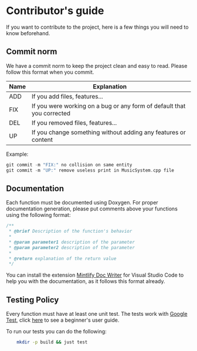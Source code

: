 # Contributor's guide

If you want to contribute to the project, here is a few things you will need to know beforehand.

## Commit norm

We have a commit norm to keep the project clean and easy to read. Please follow this format when you commit.

| Name | Explanation                                                            |
| ---- | ---------------------------------------------------------------------- |
| ADD  | If you add files, features...                                          |
| FIX  | If you were working on a bug or any form of default that you corrected |
| DEL  | If you removed files, features...                                      |
| UP   | If you change something without adding any features or content         |

Example:
```cpp
git commit -m "FIX:" no collision on same entity
git commit -m "UP:" remove useless print in MusicSystem.cpp file
`````

## Documentation

Each function must be documented using Doxygen. For proper documentation generation, please put comments above your functions using the following format:

```cpp
/**
 * @brief Description of the function's behavior
 *
 * @param parameter1 description of the parameter
 * @param parameter2 description of the parameter
 *
 * @return explanation of the return value
 */
```
You can install the extension [Mintlify Doc Writer](https://marketplace.visualstudio.com/items?itemName=mintlify.document) for Visual Studio Code to help you with the documentation, as it follows this format already.

## Testing Policy

Every function must have at least one unit test. The tests work with [Google Test](https://github.com/google/googletest), click [here](http://google.github.io/googletest/) to see a beginner's user guide.


To run our tests you can do the following:

```bash
    mkdir -p build && just test
```
